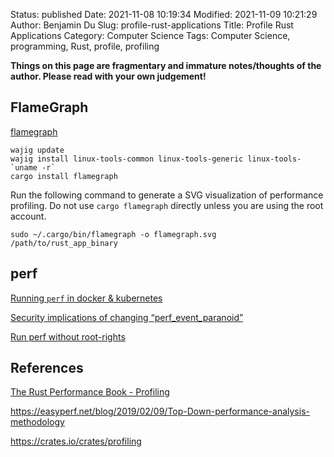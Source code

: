 Status: published
Date: 2021-11-08 10:19:34
Modified: 2021-11-09 10:21:29
Author: Benjamin Du
Slug: profile-rust-applications
Title: Profile Rust Applications
Category: Computer Science
Tags: Computer Science, programming, Rust, profile, profiling

**Things on this page are fragmentary and immature notes/thoughts of the author. Please read with your own judgement!**


## FlameGraph

[flamegraph](https://github.com/flamegraph-rs/flamegraph)

```
wajig update 
wajig install linux-tools-common linux-tools-generic linux-tools-`uname -r`
cargo install flamegraph
```
Run the following command to generate a SVG visualization of performance profiling.
Do not use `cargo flamegraph` directly 
unless you are using the root account.
```
sudo ~/.cargo/bin/flamegraph -o flamegraph.svg /path/to/rust_app_binary
```

## perf

[Running `perf` in docker & kubernetes](https://medium.com/@geekidea_81313/running-perf-in-docker-kubernetes-7eb878afcd42)

[Security implications of changing “perf_event_paranoid”](https://unix.stackexchange.com/questions/519070/security-implications-of-changing-perf-event-paranoid)

[Run perf without root-rights](https://superuser.com/questions/980632/run-perf-without-root-rights)

## References

[The Rust Performance Book - Profiling](https://nnethercote.github.io/perf-book/profiling.html)

https://easyperf.net/blog/2019/02/09/Top-Down-performance-analysis-methodology

https://crates.io/crates/profiling
